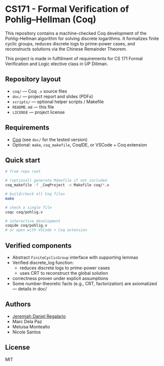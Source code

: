 # CS171 - Formal Verification of Pohlig–Hellman (Coq)

This repository contains a machine-checked Coq development of the Pohlig–Hellman algorithm for solving discrete logarithms. It formalizes finite cyclic groups, reduces discrete logs to prime-power cases, and reconstructs solutions via the Chinese Remainder Theorem.

This project is made in fulfillment of requirements for CS 171 Formal Verification and Logic elective class in UP Diliman.

## Repository layout
- `coq/` — Coq `.v` source files  
- `doc/` — project report and slides (PDFs)  
- `scripts/` — optional helper scripts / Makefile  
- `README.md` — this file  
- `LICENSE` — project license  

## Requirements
- [Coq](https://coq.inria.fr/) (see `doc/` for the tested version)  
- Optional: `make`, `coq_makefile`, CoqIDE, or VSCode + Coq extension  

## Quick start
```bash
# from repo root

# (optional) generate Makefile if not included
coq_makefile -f _CoqProject -o Makefile coq/*.v

# build/check all Coq files
make

# check a single file
coqc coq/pohlig.v

# interactive development
coqide coq/pohlig.v
# or open with VSCode + Coq extension
```

## Verified components

- Abstract `FiniteCyclicGroup` interface with supporting lemmas
- Verified discrete_log function:
  - reduces discrete logs to prime-power cases
  - uses CRT to reconstruct the global solution
- correctness proven under explicit assumptions
- Some number-theoretic facts (e.g., CRT, factorization) are axiomatized — details in doc/

## Authors
- [Jeremiah Daniel Regalario](https://github.com/jeremiahdanielregalario)
- Marc Dela Paz
- Meluisa Montealto
- Nicole Santos

## License
MIT 
